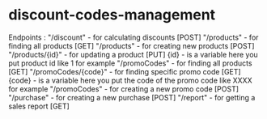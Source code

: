 # discount-codes-management
Endpoints : 
"/discount" - for calculating discounts [POST]
"/products" - for finding all products [GET]
"/products" - for creating new products [POST]
"/products/{id}" - for updating a product [PUT] {id} - is a variable here you put product id like 1 for example
"/promoCodes" - for finding all products [GET]
"/promoCodes/{code}" - for finding specific promo code [GET] {code} - is a variable here you put the code of the promo code like XXXX for example
"/promoCodes" - for creating a new promo code [POST]
"/purchase" - for creating a new purchase [POST]
"/report" - for getting a sales report [GET]
